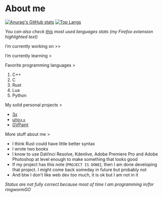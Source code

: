 # About me
[![Anurag's GitHub stats](https://github-readme-stats.vercel.app/api?username=Andrej123456789&theme=monokai)](https://github.com/anuraghazra/github-readme-stats)
[![Top Langs](https://github-readme-stats.vercel.app/api/top-langs/?username=Andrej123456789&theme=monokai&layout=compact)](https://github.com/anuraghazra/github-readme-stats)

*You can also check [this](https://andrej123456789.github.io/#:~:text=Social%20stuff%3A-,languages%20chart,-Percentage%20of%20main) most used languages stats (my Firefox extension highlighted text)*

I’m currently working on  >>

   
I’m currently learning >
            
Favorite programming languages >
   1. C++
   2. C
   3. Rust
   4. Lua
   5. Python
   
My solid personal projects >
- [3x](https://github.com/Andrej123456789/3x)
- [uno++](https://github.com/Andrej123456789/uno)
- [GVPaint](https://github.com/Andrej123456789/GVPaint)
   
More stuff about me > 
- I think Rust could have little better syntax
- I wrote two books
- I know to use DaVinci Resolve, Kdenlive, Adobe Premiere Pro and Adobe Photoshop at level enough to make something that looks good
- If my project has this note (`PROJECT IS DONE`), then I am done developing that project. I might come back someday in future but probably not
- And btw I don't like web dev too much, it is ok but I am not in it

*Status are not fully correct because most of time I am programming in/for ringwormGO*
